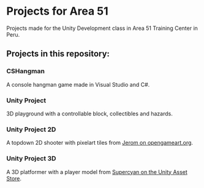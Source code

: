 ﻿# Projects for Area 51
Projects made for the Unity Development class in Area 51 Training Center in Peru.


## Projects in this repository:

### CSHangman
A console hangman game made in Visual Studio and C#.



### Unity Project
3D playground with a controllable block, collectibles and hazards.



### Unity Project 2D
A topdown 2D shooter with pixelart tiles from [Jerom on opengameart.org](https://opengameart.org/content/top-sci-fi-cga-tileset "Jerom on opengameart.org").



### Unity Project 3D
A 3D platformer with a player model from [Supercyan on the Unity Asset Store](https://assetstore.unity.com/packages/3d/characters/humanoids/character-pack-free-sample-79870).
